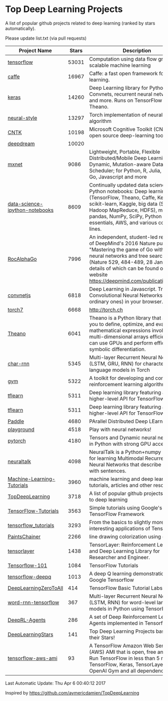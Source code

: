 # Top Deep Learning Projects
A list of popular github projects related to deep learning (ranked by stars automatically).

Please update list.txt (via pull requests)

| Project Name| Stars | Description 
| ------- | ------ | ------  
| [tensorflow](https://github.com/tensorflow/tensorflow) | 53031 | Computation using data flow graphs for scalable machine learning |  
| [caffe](https://github.com/BVLC/caffe) | 16967 | Caffe: a fast open framework for deep learning. |  
| [keras](https://github.com/fchollet/keras) | 14260 | Deep Learning library for Python. Convnets, recurrent neural networks, and more. Runs on TensorFlow or Theano. |  
| [neural-style](https://github.com/jcjohnson/neural-style) | 13297 | Torch implementation of neural style algorithm |  
| [CNTK](https://github.com/Microsoft/CNTK) | 10198 | Microsoft Cognitive Toolkit (CNTK), an open source deep-learning toolkit |  
| [deepdream](https://github.com/google/deepdream) | 10020 |  |  
| [mxnet](https://github.com/dmlc/mxnet) | 9086 | Lightweight, Portable, Flexible Distributed/Mobile Deep Learning with Dynamic, Mutation-aware Dataflow Dep Scheduler; for Python, R, Julia, Scala, Go, Javascript and more |  
| [data-science-ipython-notebooks](https://github.com/donnemartin/data-science-ipython-notebooks) | 8609 | Continually updated data science Python notebooks: Deep learning (TensorFlow, Theano, Caffe, Keras), scikit-learn, Kaggle, big data (Spark, Hadoop MapReduce, HDFS), matplotlib, pandas, NumPy, SciPy, Python essentials, AWS, and various command lines. |  
| [RocAlphaGo](https://github.com/Rochester-NRT/RocAlphaGo) | 7996 | An independent, student-led replication of DeepMind's 2016 Nature publication, "Mastering the game of Go with deep neural networks and tree search" (Nature 529, 484-489, 28 Jan 2016), details of which can be found on their website https://deepmind.com/publications.html. |  
| [convnetjs](https://github.com/karpathy/convnetjs) | 6818 | Deep Learning in Javascript. Train Convolutional Neural Networks (or ordinary ones) in your browser. |  
| [torch7](https://github.com/torch/torch7) | 6668 | http://torch.ch |  
| [Theano](https://github.com/Theano/Theano) | 6041 | Theano is a Python library that allows you to define, optimize, and evaluate mathematical expressions involving multi-dimensional arrays efficiently. It can use GPUs and perform efficient symbolic differentiation. |  
| [char-rnn](https://github.com/karpathy/char-rnn) | 5345 | Multi-layer Recurrent Neural Networks (LSTM, GRU, RNN) for character-level language models in Torch |  
| [gym](https://github.com/openai/gym) | 5322 | A toolkit for developing and comparing reinforcement learning algorithms. |  
| [tflearn](https://github.com/tflearn/tflearn) | 5311 | Deep learning library featuring a higher-level API for TensorFlow. |  
| [tflearn](https://github.com/tflearn/tflearn) | 5311 | Deep learning library featuring a higher-level API for TensorFlow. |  
| [Paddle](https://github.com/PaddlePaddle/Paddle) | 4680 | PArallel Distributed Deep LEarning |  
| [playground](https://github.com/tensorflow/playground) | 4518 | Play with neural networks! |  
| [pytorch](https://github.com/pytorch/pytorch) | 4180 | Tensors and Dynamic neural networks in Python  with strong GPU acceleration |  
| [neuraltalk](https://github.com/karpathy/neuraltalk) | 4098 | NeuralTalk is a Python+numpy project for learning Multimodal Recurrent Neural Networks that describe images with sentences. |  
| [Machine-Learning-Tutorials](https://github.com/ujjwalkarn/Machine-Learning-Tutorials) | 3960 | machine learning and deep learning tutorials, articles and other resources  |  
| [TopDeepLearning](https://github.com/aymericdamien/TopDeepLearning) | 3718 | A list of popular github projects related to deep learning |  
| [TensorFlow-Tutorials](https://github.com/nlintz/TensorFlow-Tutorials) | 3563 | Simple tutorials using Google's TensorFlow Framework |  
| [tensorflow_tutorials](https://github.com/pkmital/tensorflow_tutorials) | 3293 | From the basics to slightly more interesting applications of Tensorflow |  
| [PaintsChainer](https://github.com/pfnet/PaintsChainer) | 2266 | line drawing colorization using chainer |  
| [tensorlayer](https://github.com/zsdonghao/tensorlayer) | 1438 | TensorLayer: Reinforcement Learning and Deep Learning Library for Researcher and Engineer. |  
| [Tensorflow-101](https://github.com/sjchoi86/Tensorflow-101) | 1084 | TensorFlow Tutorials |  
| [tensorflow-deepq](https://github.com/nivwusquorum/tensorflow-deepq) | 1013 | A deep Q learning demonstration using Google Tensorflow |  
| [DeepLearningZeroToAll](https://github.com/hunkim/DeepLearningZeroToAll) | 414 | TensorFlow Basic Tutorial Labs |  
| [word-rnn-tensorflow](https://github.com/hunkim/word-rnn-tensorflow) | 367 | Multi-layer Recurrent Neural Networks (LSTM, RNN) for word-level language models in Python using TensorFlow. |  
| [DeepRL-Agents](https://github.com/awjuliani/DeepRL-Agents) | 286 | A set of Deep Reinforcement Learning Agents implemented in Tensorflow. |  
| [DeepLearningStars](https://github.com/hunkim/DeepLearningStars) | 141 | Top Deep Learning Projects based on their Stars! |  
| [tensorflow-aws-ami](https://github.com/ritchieng/tensorflow-aws-ami) | 93 | A TensorFlow Amazon Web Service (AWS) AMI that is open, free and works. Run TensorFlow in less than 5 minutes. TensorFlow, Keras, TensorLayer, OpenAI Gym and all dependencies. |  

Last Automatic Update: Thu Apr  6 00:40:12 2017

Inspired by https://github.com/aymericdamien/TopDeepLearning
